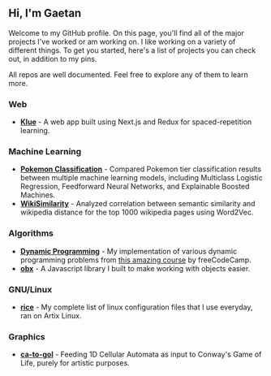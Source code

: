 ## Hi, I'm Gaetan

Welcome to my GitHub profile. On this page, you'll find all of the major projects I've worked or am working on. I like working on a variety of different things. To get you started, here's a list of projects you can check out, in addition to my pins.

All repos are well documented. Feel free to explore any of them to learn more.

### Web
- [**Klue**](https://github.com/llGaetanll/Klue) - A web app built using Next.js and Redux for spaced-repetition learning.

### Machine Learning
- [**Pokemon Classification**](https://github.com/llGaetanll/PokemonClassification) - Compared Pokemon tier classification results between multiple machine learning models, including Multiclass Logistic Regression, Feedforward Neural Networks, and Explainable Boosted Machines.
- [**WikiSimilarity**](https://github.com/llGaetanll/WikiSimilarity) - Analyzed correlation between semantic similarity and wikipedia distance for the top $1000$ wikipedia pages using Word2Vec.

### Algorithms
- [**Dynamic Programming**](https://github.com/llGaetanll/DynamicProgramming) - My implementation of various dynamic programming problems from [this amazing course](https://www.youtube.com/watch?v=oBt53YbR9Kk) by freeCodeCamp.
- [**obx**](https://github.com/llGaetanll/obx) - A Javascript library I built to make working with objects easier.

### GNU/Linux
- [**rice**](https://github.com/llGaetanll/rice) - My complete list of linux configuration files that I use everyday, ran on Artix Linux.

### Graphics
- [**ca-to-gol**](https://github.com/llGaetanll/ca-to-gol) - Feeding 1D Cellular Automata as input to Conway's Game of Life, purely for artistic purposes.
